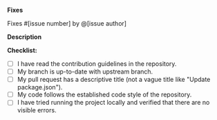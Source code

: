 **Fixes**

<!-- If PR only partly solves the issue, replace 'Fixes' with 'Fixes part of' -->

Fixes #[issue number] by @[issue author]

**Description**

<!-- A clear and concise description of what the pull request does. -->

**Checklist:**

<!-- Replace  the [ ] with [x] to check the boxes -->

-   [ ] I have read the contribution guidelines in the repository.
-   [ ] My branch is up-to-date with upstream branch.
-   [ ] My pull request has a descriptive title (not a vague title like "Update package.json").
-   [ ] My code follows the established code style of the repository.
-   [ ] I have tried running the project locally and verified that there are no visible errors.
